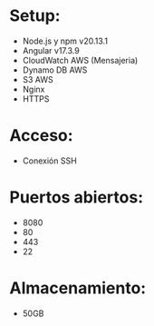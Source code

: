 # Setup:
- Node.js y npm v20.13.1
- Angular v17.3.9
- CloudWatch AWS (Mensajeria)
- Dynamo DB AWS
- S3 AWS
- Nginx
- HTTPS

# Acceso:
- Conexión SSH

# Puertos abiertos:
- 8080
- 80 
- 443
- 22 

# Almacenamiento:
- 50GB
